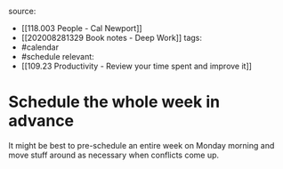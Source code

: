 source: 
- [[118.003 People - Cal Newport]] 
- [[202008281329 Book notes - Deep Work]]
tags: 
- #calendar 
- #schedule
relevant:
- [[109.23 Productivity - Review your time spent and improve it]]

# Schedule the whole week in advance

It might be best to pre-schedule an entire week on Monday morning and move stuff around as necessary when conflicts come up.

